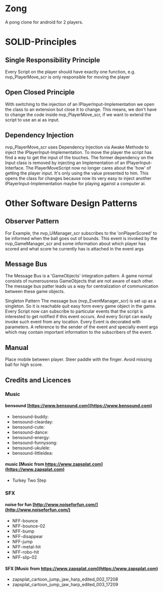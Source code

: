 # Zong
A pong clone for android for 2 players.

# SOLID-Principles

## Single Responsibility Principle
Every Script on the player should have exactly one function, e.g. nvp_PlayerMove_scr is only responsible
for moving the player

## Open Closed Principle
With switching to the injection of an IPlayerInput-Implementation we open the class to an extension but close it
to change. This means, we don't have to change the code inside nvp_PlayerMove_scr, if we want to extend the
script to use an ai as input.

## Dependency Injection
nvp_PlayerMove_scr uses Dependency Injection via Awake Methode to inject the IPlayerInput-Implementation.
To move the player the script has find a way to get the input of the touches. The former dependency on the Input class is removed by injecting an Implementation of an IPlayerInput-Interface. The PlayerMoveScript
now no longer cares about the 'how' of getting the player input. It's only using the value presented to him.
This opens the class for changes because now its very easy to inject another IPlayerInput-Implementation maybe
for playing against a computer ai.

# Other Software Design Patterns

## Observer Pattern
For Example, the nvp_UiManager_scr subscribes to the 'onPlayerScored' to be informed
when the ball goes out of bounds. This event is invoked by the nvp_GameManager_scr and 
some information about which player has scored and what score he currently has is attached
in the event args

## Message Bus
The Message Bus is a 'GameObjects' integration pattern. A game normal consists of
numerousness GameObjects that are not aware of each other. The message bus patter leads us a
way for centralization of communication between these game objects.

Singleton Pattern
The message bus (nvp_EventManager_scr) is set up as a singleton. So it is reachable quit easy form every game object in the game. Every Script now can subscribe to particular events that the script is interested to get notified if this event occurs. And every Script can easily invoke such event from any location. Every Event is decorated with parameters. A reference to the sender of the event and specially event args which may contain important information to
the subscribers of the event.



## Manual
Place mobile between player. Steer paddle with the finger. Avoid missing ball for high score.

## Credits and Licences


### Music

#### bensound [https://www.bensound.com](https://www.bensound.com)

- bensound-buddy: 
- bensound-clearday: 
- bensound-cute: 
- bensound-dance: 
- bensound-energy: 
- bensound-funnysong: 
- bensound-ukulele: 
- bensound-littleidea: 

#### music [Music from https://www.zapsplat.com](https://www.zapsplat.com)

- Turkey Two Step

### SFX

#### noise for fun [http://www.noiseforfun.com/](http://www.noiseforfun.com/)

- NFF-bounce
- NFF-bounce-02
- NFF-bump
- NFF-disappear
- NFF-jump
- NFF-metal-hit
- NFF-robo-hit
- NFF-slip-02

#### SFX [Music from https://www.zapsplat.com](https://www.zapsplat.com)

- zapsplat_cartoon_jump_jaw_harp_edited_002_17208
- zapsplat_cartoon_jump_jaw_harp_edited_003_17209